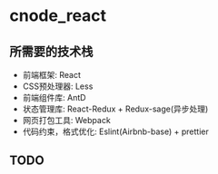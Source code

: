 # cnode_react

## 所需要的技术栈

* 前端框架: React
* CSS预处理器: Less
* 前端组件库: AntD
* 状态管理库: React-Redux + Redux-sage(异步处理)
* 网页打包工具: Webpack
* 代码约束，格式优化: Eslint(Airbnb-base) + prettier

## TODO
